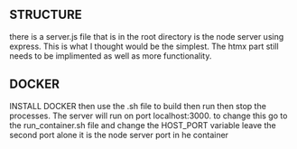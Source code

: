 ## STRUCTURE 

there is a server.js file that is in the root directory is the node server using express. 
This is what I thought would be the simplest. The htmx part still needs to be implimented as well as more functionality. 


## DOCKER 

INSTALL DOCKER then use the .sh file to build then run then stop the processes. The server will run on port localhost:3000. to change this go to the run_container.sh file and change the HOST_PORT variable leave the second port alone it is the node server port in he container
